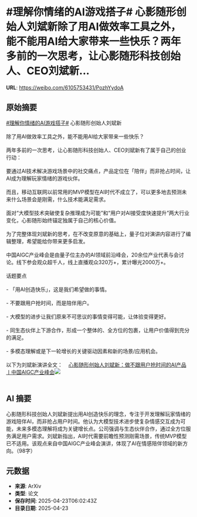# #理解你情绪的AI游戏搭子# 心影随形创始人刘斌新除了用AI做效率工具之外，能不能用AI给大家带来一些快乐？两年多前的一次思考，让心影随形科技创始人、CEO刘斌新...

**URL**: https://weibo.com/6105753431/PozhYydoA

## 原始摘要

<a href="https://m.weibo.cn/search?containerid=231522type%3D1%26t%3D10%26q%3D%23%E7%90%86%E8%A7%A3%E4%BD%A0%E6%83%85%E7%BB%AA%E7%9A%84AI%E6%B8%B8%E6%88%8F%E6%90%AD%E5%AD%90%23&amp;extparam=%23%E7%90%86%E8%A7%A3%E4%BD%A0%E6%83%85%E7%BB%AA%E7%9A%84AI%E6%B8%B8%E6%88%8F%E6%90%AD%E5%AD%90%23" data-hide=""><span class="surl-text">#理解你情绪的AI游戏搭子#</span></a> 心影随形创始人刘斌新<br><br>除了用AI做效率工具之外，能不能用AI给大家带来一些快乐？<br><br>两年多前的一次思考，让心影随形科技创始人、CEO刘斌新有了属于自己的创业行动：<br><br>要通过AI技术解决游戏场景中的社交痛点，产品定位在「陪伴」而非抢占时间，让AI成为理解玩家情绪的游戏伙伴。<br><br>而且，移动互联网以前常用的MVP模型在AI时代不成立了，可以更多地去预测未来什么场景会是刚需，什么技术能满足需求。<br><br>面对“大模型技术突破使复杂推理成为可能”和“用户对AI接受度快速提升”两大行业变化，心影随形始终锚定独属于自己的核心价值。<br><br>为了完整体现刘斌新的思考，在不改变原意的基础上，量子位对演讲内容进行了编辑整理，希望能给你带来更多启发。<br><br>中国AIGC产业峰会是由量子位主办的AI领域前沿峰会，20余位产业代表与会讨论。线下参会观众超千人，线上直播观众320万+，累计曝光2000万+。<br><br>话题要点<br><br>- 「用AI创造快乐」，这是我们希望做的事情。<br>    <br>- 不要跟用户抢时间，而是陪伴用户。<br>    <br>- 大模型的进步让我们原来不可思议的事情变得可能，让体验变得更好。<br>    <br>- 同生态伙伴上下游合作，形成一个整体的、全方位的包裹，让用户价值得到充分的满足。<br>    <br>- 多模态理解或是下一轮增长的关键驱动因素和新的场景/应用机会。<br>    <br>以下为刘斌新演讲全文：<a href="https://weibo.cn/sinaurl?u=https%3A%2F%2Fmp.weixin.qq.com%2Fs%2F2kaQxInISEFXAb-z80tocA" data-hide=""><span class="url-icon"><img style="width: 1rem;height: 1rem" src="https://h5.sinaimg.cn/upload/2015/09/25/3/timeline_card_small_web_default.png" referrerpolicy="no-referrer"></span><span class="surl-text">心影随形创始人刘斌新：做不跟用户抢时间的AI产品丨中国AIGC产业峰会</span></a><img style="" src="https://tvax3.sinaimg.cn/large/006Fd7o3gy1i0ql00sqn2j30iz0sggxx.jpg" referrerpolicy="no-referrer"><br><br>

## AI 摘要

心影随形科技创始人刘斌新提出用AI创造快乐的理念，专注于开发理解玩家情绪的游戏陪伴AI，而非抢占用户时间。他认为大模型技术进步使复杂情感交互成为可能，未来多模态理解将成为关键增长点。公司强调与生态伙伴合作，通过全方位服务满足用户需求。刘斌新指出，AI时代需要前瞻性预测刚需场景，传统MVP模型已不适用。该观点来自中国AIGC产业峰会演讲，体现了AI在情感陪伴领域的新方向。（98字）

## 元数据

- **来源**: ArXiv
- **类型**: 论文
- **保存时间**: 2025-04-23T06:02:43Z
- **目录日期**: 2025-04-23

